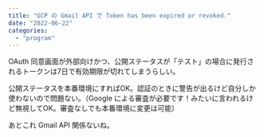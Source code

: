 ```yaml
---
title: "GCP の Gmail API で Token has been expired or revoked."
date: "2022-06-22"
categories: 
  - "program"
---
```


OAuth 同意画面が外部向けかつ、公開ステータスが「テスト」の場合に発行されるトークンは7日で有効期限が切れてしまうらしい。

公開ステータスを本番環境にすればOK。認証のときに警告が出るけど自分しか使わないので問題ない。（Google による審査が必要です！みたいに言われるけど無視してOK。審査なしでも本番環境に変更は可能）

あとこれ Gmail API 関係ないね。
